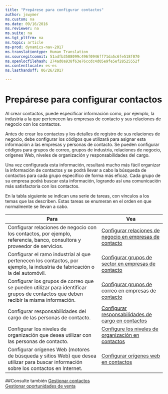 ```yaml
---
title: "Prepárese para configurar contactos"
author: jswymer
ms.custom: na
ms.date: 09/16/2016
ms.reviewer: na
ms.suite: na
ms.tgt_pltfrm: na
ms.topic: article
ms-prod: dynamics-nav-2017
ms.translationtype: Human Translation
ms.sourcegitcommit: 51adfb3588099c496f0946ff71da5c6fe518f070
ms.openlocfilehash: 274ad0a938f63e76ccdc4d05e9fe5ef28525552f
ms.contentlocale: es-es
ms.lasthandoff: 06/26/2017

---
```

# <a name="prepare-for-setting-up-contacts"></a>Prepárese para configurar contactos
Al crear contactos, puede especificar información como, por ejemplo, la industria a la que pertenecen las empresas de contacto y sus relaciones de negocio con los contactos.

Antes de crear los contactos y los detalles de registro de sus relaciones de negocio, debe configurar los códigos que utilizará para asignar esta información a las empresas y personas de contacto. Se pueden configurar códigos para grupos de correo, grupos de industria, relaciones de negocio, orígenes Web, niveles de organización y responsabilidades del cargo.

Una vez configurada esta información, resultará mucho más fácil organizar la información de contactos y se podrá llevar a cabo la búsqueda de contactos para cada grupo específico de forma más eficaz. Cada grupo de su empresa podrá buscar esta información, logrando así una comunicación más satisfactoria con los contactos.

En la tabla siguiente se indican una serie de tareas, con vínculos a los temas que las describen. Estas tareas se enumeran en el orden en que normalmente se llevan a cabo.

|Para |Vea |
|---|----|
|Configurar relaciones de negocio con los contactos, por ejemplo, referencia, banco, consultora y proveedor de servicios.|[Configurar relaciones de negocio en empresas de contacto](marketing-business-relations.md)|
|Configurar el ramo industrial al que pertenecen los contactos, por ejemplo, la industria de fabricación o la del automóvil.|[Configurar grupos de sector en empresas de contacto](marketing-industry-groups.md)|
|Configurar los grupos de correo que se pueden utilizar para identificar grupos de contactos que deben recibir la misma información.|[Configurar grupos de correo en empresas de contacto](marketing-mailing-groups.md)|
|Configurar responsabilidades del cargo de las personas de contacto.|[Configurar responsabilidades de cargo en contactos](marketing-job-responsibilities.md)|
|Configurar los niveles de organización que desea utilizar con las personas de contacto.|[Configure los niveles de organización en contactos](marketing-organizational-levels.md)|
|Configurar orígenes Web (motores de búsqueda y sitios Web) que desea utilizar para buscar información sobre los contactos en Internet.|[Configurar orígenes web en contactos](marketing-web-sources.md)|

##<a name="see-also"></a>Consulte también
[Gestionar contactos](marketing-contacts.md)  
[Gestionar oportunidades de venta](marketing-manage-sales-opportunities.md)

